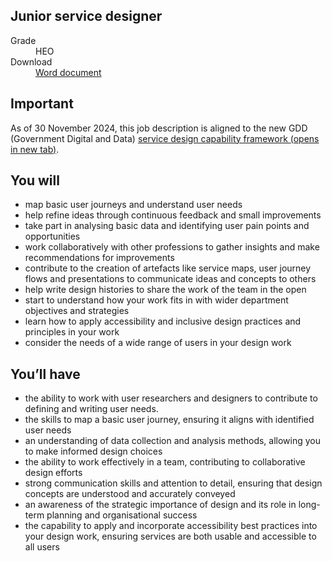 ## Junior service designer

<dl class="govuk-summary-list">
  <div class="govuk-summary-list__row">
    <dt class="govuk-summary-list__key">
      Grade
    </dt>
    <dd class="govuk-summary-list__value">
      HEO
    </dd>
  </div>
   <div class="govuk-summary-list__row" data-ignore="true">
    <dt class="govuk-summary-list__key">
      Download
    </dt>
    <dd class="govuk-summary-list__value">
      <a href="word">Word document</a>
    </dd>
  </div>
  </dl>

  <div class="govuk-notification-banner" role="region" aria-labelledby="govuk-notification-banner-title" data-module="govuk-notification-banner">
  <div class="govuk-notification-banner__header">
    <h2 class="govuk-notification-banner__title" id="govuk-notification-banner-title">
      Important
    </h2>
  </div>
  <div class="govuk-notification-banner__content">
    <p class="govuk-body">
      As of 30 November 2024, this job description is aligned to the new GDD (Government Digital and Data) <a href="https://ddat-capability-framework.service.gov.uk/role/service-designer" target="_blank" rel="noopener noreferrer">service design capability framework <span class="govuk-visually-hidden">(opens in new tab)</a></a>.
    </p>
  </div>
</div>

  

## You will

- map basic user journeys and understand user needs
- help refine ideas through continuous feedback and small improvements
- take part in analysing basic data and identifying user pain points and opportunities
- work collaboratively with other professions to gather insights and make recommendations for improvements
- contribute to the creation of artefacts like service maps, user journey flows and presentations to communicate ideas and concepts to others
- help write design histories to share the work of the team in the open
- start to understand how your work fits in with wider department objectives and strategies
- learn how to apply accessibility and inclusive design practices and principles in your work 
- consider the needs of a wide range of users in your design work 

## You’ll have

- the ability to work with user researchers and designers to contribute to defining and writing user needs.
- the skills to map a basic user journey, ensuring it aligns with identified user needs
- an understanding of data collection and analysis methods, allowing you to make informed design choices
- the ability to work effectively in a team, contributing to collaborative design efforts
- strong communication skills and attention to detail, ensuring that design concepts are understood and accurately conveyed
- an awareness of the strategic importance of design and its role in long-term planning and organisational success
- the capability to apply and incorporate accessibility best practices into your design work, ensuring services are both usable and accessible to all users 
